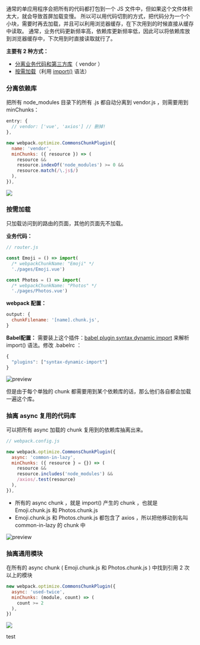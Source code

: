 通常的单应用程序会把所有的代码都打包到一个 JS 文件中，但如果这个文件体积太大，就会导致首屏加载变慢。
所以可以用代码切割的方式，把代码分为一个个小块，需要时再去加载，并且可以利用浏览器缓存，在下次用到的时候直接从缓存中读取。
通常，业务代码更新频率高，依赖库更新频率低，因此可以将依赖库放到浏览器缓存中，下次用到时直接读取就行了。

**主要有 2 种方式：**
-   [分离业务代码和第三方库](https://link.zhihu.com/?target=https%3A//webpack.js.org/guides/code-splitting/%23resource-splitting-for-caching-and-parallel-loads)（ vendor ）
-   [按需加载](https://link.zhihu.com/?target=https%3A//webpack.js.org/guides/code-splitting/%23resource-splitting-for-caching-and-parallel-loads)（利用 [import()](https://link.zhihu.com/?target=https%3A//github.com/tc39/proposal-dynamic-import) 语法）


### 分离依赖库
把所有 node\_modules 目录下的所有 .js 都自动分离到 vendor.js ，则需要用到 minChunks：
```js
entry: {
  // vendor: ['vue', 'axios'] // 删掉!
},

new webpack.optimize.CommonsChunkPlugin({
  name: 'vendor',
  minChunks: ({ resource }) => (
    resource &&
    resource.indexOf('node_modules') >= 0 &&
    resource.match(/\.js$/)
  ),
}),
```

![](https://pic2.zhimg.com/80/v2-1c4663763de6ffd4bf9fd1f15857f6b9_1440w.png)


### 按需加载
只加载访问到的路由的页面，其他的页面先不加载。

**业务代码：**
```js
// router.js

const Emoji = () => import(
  /* webpackChunkName: "Emoji" */
  './pages/Emoji.vue')

const Photos = () => import(
  /* webpackChunkName: "Photos" */
  './pages/Photos.vue')
```
**webpack 配置：**
```js
output: {
  chunkFilename: '[name].chunk.js',
}
```
**Babel配置：**
需要装上这个插件：[babel plugin syntax dynamic import](https://link.zhihu.com/?target=https%3A//www.npmjs.com/package/babel-plugin-syntax-dynamic-import) 来解析 import() 语法。修改 .babelrc ：
```js
{
  "plugins": ["syntax-dynamic-import"]
}
```
![preview](https://pic2.zhimg.com/v2-1bf6253be84dc5f976277105a414f091_r.jpg)

但是由于每个单独的 chunk 都需要用到某个依赖库的话，那么他们各自都会加载一遍这个库。

### 抽离 async 复用的代码库
可以把所有 async 加载的 chunk 复用到的依赖库抽离出来。
```js
// webpack.config.js

new webpack.optimize.CommonsChunkPlugin({
  async: 'common-in-lazy',
  minChunks: ({ resource } = {}) => (
    resource &&
    resource.includes('node_modules') &&
    /axios/.test(resource)
  ),
}),
```

-   所有的 async chunk ，就是 import() 产生的 chunk ，也就是 Emoji.chunk.js 和 Photos.chunk.js
-   Emoji.chunk.js 和 Photos.chunk.js 都包含了 axios ，所以把他移动到名叫 common-in-lazy 的 chunk 中

![preview](https://pic3.zhimg.com/v2-995ed2d93926e62044e54dbb38320cf6_r.jpg)

### 抽离通用模块
在所有的 async chunk ( Emoji.chunk.js 和 Photos.chunk.js ) 中找到引用 2 次以上的模块
```js
new webpack.optimize.CommonsChunkPlugin({
  async: 'used-twice',
  minChunks: (module, count) => (
    count >= 2
  ),
})
```

![](https://pic3.zhimg.com/80/v2-8223cc7dd6ec555582036ebd1771ec62_1440w.png)



test